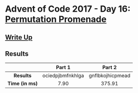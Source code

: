 # Advent of Code 2017 - Day 16: [Permutation Promenade](https://adventofcode.com/2017/day/16)

## [Write Up](https://codingap.github.io/advent-of-code/writeups/2017/day16)

## Results

|                  | **Part 1** | **Part 2** |
| :--------------: | :--------: | :--------: |
|   **Results**    | ociedpjbmfnkhlga | gnflbkojhicpmead |
| **Time (in ms)** | 7.90 | 375.91 |
